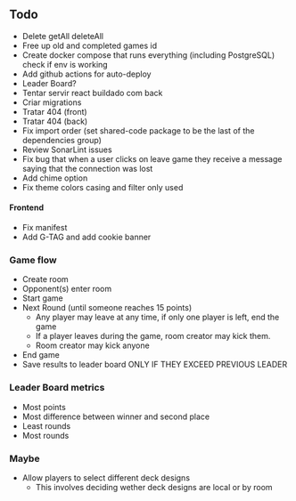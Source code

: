 ## Todo

- Delete getAll deleteAll
- Free up old and completed games id
- Create docker compose that runs everything (including PostgreSQL) check if env is working
- Add github actions for auto-deploy
- Leader Board?
- Tentar servir react buildado com back
- Criar migrations
- Tratar 404 (front)
- Tratar 404 (back)
- Fix import order (set shared-code package to be the last of the dependencies group)
- Review SonarLint issues
- Fix bug that when a user clicks on leave game they receive a message saying that the connection was lost
- Add chime option
- Fix theme colors casing and filter only used

#### Frontend

- Fix manifest
- Add G-TAG and add cookie banner

### Game flow

- Create room
- Opponent(s) enter room
- Start game
- Next Round (until someone reaches 15 points)
  - Any player may leave at any time, if only one player is left, end the game
  - If a player leaves during the game, room creator may kick them.
  - Room creator may kick anyone
- End game
- Save results to leader board ONLY IF THEY EXCEED PREVIOUS LEADER

### Leader Board metrics

- Most points
- Most difference between winner and second place
- Least rounds
- Most rounds

### Maybe

- Allow players to select different deck designs
  - This involves deciding wether deck designs are local or by room
